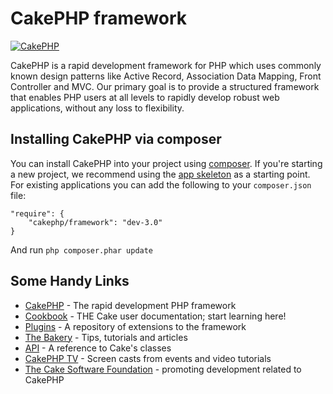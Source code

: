 # CakePHP framework

[![CakePHP](http://cakephp.org/img/cake-logo.png)](http://www.cakephp.org)

CakePHP is a rapid development framework for PHP which uses commonly known
design patterns like Active Record, Association Data Mapping, Front Controller
and MVC.  Our primary goal is to provide a structured framework that enables
PHP users at all levels to rapidly develop robust web applications, without any
loss to flexibility.

## Installing CakePHP via composer

You can install CakePHP into your project using
[composer](http://getcomposer.org).  If you're starting a new project, we
recommend using the [app skeleton](https://github.com/cakephp/cakephp-app) as
a starting point. For existing applications you can add the following to your
`composer.json` file:

	"require": {
		"cakephp/framework": "dev-3.0"
	}

And run `php composer.phar update`

Some Handy Links
----------------

* [CakePHP](http://www.cakephp.org) - The rapid development PHP framework
* [Cookbook](http://book.cakephp.org) - THE Cake user documentation; start learning here!
* [Plugins](http://plugins.cakephp.org/) - A repository of extensions to the framework
* [The Bakery](http://bakery.cakephp.org) - Tips, tutorials and articles
* [API](http://api.cakephp.org) - A reference to Cake's classes
* [CakePHP TV](http://tv.cakephp.org) - Screen casts from events and video tutorials
* [The Cake Software Foundation](http://cakefoundation.org/) - promoting development related to CakePHP
